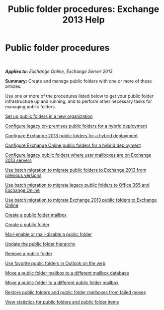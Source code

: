 ﻿---
title: 'Public folder procedures: Exchange 2013 Help'
TOCTitle: Public folder procedures
ms:assetid: afa54c8e-f3ab-4f5f-85ad-fb2a905ecfa9
ms:mtpsurl: https://technet.microsoft.com/en-us/library/JJ657481(v=EXCHG.150)
ms:contentKeyID: 49289372
ms.date: 08/02/2017
mtps_version: v=EXCHG.150
---

# Public folder procedures

 

_**Applies to:** Exchange Online, Exchange Server 2013_


**Summary:** Create and manage public folders with one or more of these articles.

Use one or more of the procedures listed below to get your public folder infrastructure up and running, and to perform other necessary tasks for managing public folders.

[Set up public folders in a new organization](set-up-public-folders-in-a-new-organization-exchange-2013-help.md)

[Configure legacy on-premises public folders for a hybrid deployment](configure-legacy-on-premises-public-folders-for-a-hybrid-deployment-exchange-2013-help.md)

[Configure Exchange 2013 public folders for a hybrid deployment](configure-exchange-2013-public-folders-for-a-hybrid-deployment-exchange-2013-help.md)

[Configure Exchange Online public folders for a hybrid deployment](configure-exchange-online-public-folders-for-a-hybrid-deployment-exchange-2013-help.md)

[Configure legacy public folders where user mailboxes are on Exchange 2013 servers](configure-legacy-public-folders-where-user-mailboxes-are-on-exchange-2013-servers-exchange-2013-help.md)

[Use batch migration to migrate public folders to Exchange 2013 from previous versions](use-batch-migration-to-migrate-public-folders-to-exchange-2013-from-previous-versions-exchange-2013-help.md)

[Use batch migration to migrate legacy public folders to Office 365 and Exchange Online](use-batch-migration-to-migrate-legacy-public-folders-to-office-365-and-exchange-online-exchange-online-help.md)

[Use batch migration to migrate Exchange 2013 public folders to Exchange Online](use-batch-migration-to-migrate-exchange-2013-public-folders-to-exchange-online-exchange-online-help.md)

[Create a public folder mailbox](create-a-public-folder-mailbox-exchange-2013-help.md)

[Create a public folder](create-a-public-folder-exchange-2013-help.md)

[Mail-enable or mail-disable a public folder](mail-enable-or-mail-disable-a-public-folder-exchange-2013-help.md)

[Update the public folder hierarchy](update-the-public-folder-hierarchy-exchange-2013-help.md)

[Remove a public folder](remove-a-public-folder-exchange-2013-help.md)

[Use favorite public folders in Outlook on the web](use-favorite-public-folders-in-outlook-on-the-web-exchange-2013-help.md)

[Move a public folder mailbox to a different mailbox database](move-a-public-folder-mailbox-to-a-different-mailbox-database-exchange-2013-help.md)

[Move a public folder to a different public folder mailbox](move-a-public-folder-to-a-different-public-folder-mailbox-exchange-2013-help.md)

[Restore public folders and public folder mailboxes from failed moves](restore-public-folders-and-public-folder-mailboxes-from-failed-moves-exchange-2013-help.md)

[View statistics for public folders and public folder items](view-statistics-for-public-folders-and-public-folder-items-exchange-2013-help.md)


